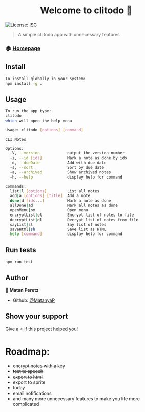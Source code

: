 <h1 align="center">Welcome to clitodo 👋</h1>
<p>
  <a href="#" target="_blank">
    <img alt="License: ISC" src="https://img.shields.io/badge/License-ISC-yellow.svg" />
  </a>
</p>

> A simple cli todo app with unnecessary features

### 🏠 [Homepage](https://github.com/MatanyaP/CLITODO)

## Install

```sh
To install globally in your system:
npm install -g .
```

## Usage

```sh
To run the app type:
clitodo
which will open the help menu

Usage: clitodo [options] [command]

CLI Notes

Options:
  -V, --version            output the version number
  -i, --id [ids]           Mark a note as done by ids
  -d, --dueDate            Add with due date
  -s, --sort               Sort by due date
  -a, --archived           Show archived notes
  -h, --help               display help for command

Commands:
  list|l [options]         List all notes
  add|a [options] [title]  Add a note
  done|d [ids...]          Mark a note as done
  allDone|ad               Mark all notes as done
  openMenu|om              Open menu
  encryptList|el           Encrypt list of notes to file
  decryptList|dl           Decrypt list of notes from file
  sayList|sl               Say list of notes
  saveHtml|sh              Save list as HTML
  help [command]           display help for command
```

## Run tests

```sh
npm run test
```

## Author

👤 **Matan Peretz**

* Github: [@MatanyaP](https://github.com/MatanyaP)

## Show your support

Give a ⭐️ if this project helped you!

# Roadmap:
- ~~encrypt notes with a key~~
- ~~text to speech~~
- ~~export to html~~
- export to sprite
- today
- email notifications
- and many more unnecessary features to make you life more complicated
